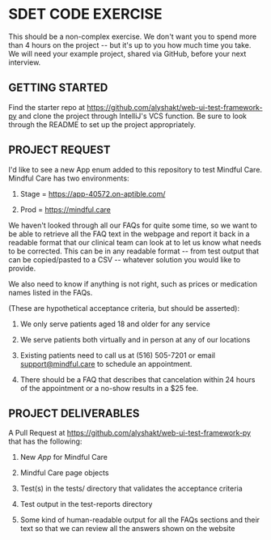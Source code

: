 SDET CODE EXERCISE
======================

This should be a non-complex exercise. We don't want you to spend more than 4 hours on the project -- but it's up to you
how much time you take. We will need your example project, shared via GitHub, before your next interview.

GETTING STARTED
---------------

Find the starter repo at <https://github.com/alyshakt/web-ui-test-framework-py> and clone the project through IntelliJ's
VCS function. Be sure to look through the README to set up the project appropriately.

PROJECT REQUEST
---------------

I'd like to see a new App enum added to this repository to test Mindful Care. Mindful Care has two environments:

1. Stage = <https://app-40572.on-aptible.com/>

2. Prod = <https://mindful.care>

We haven't looked through all our FAQs for quite some time, so we want to be able to retrieve all the FAQ text in the
webpage and report it back in a readable format that our clinical team can look at to let us know what needs to be
corrected. This can be in any readable format -- from test output that can be copied/pasted to a CSV -- whatever
solution you would like to provide.

We also need to know if anything is not right, such as prices or medication names listed in the FAQs.

(These are hypothetical acceptance criteria, but should be asserted):

1. We only serve patients aged 18 and older for any service

2. We serve patients both virtually and in person at any of our locations

3. Existing patients need to call us at (516) 505-7201 or email support@mindful.care to schedule an appointment.

4. There should be a FAQ that describes that cancelation within 24 hours of the appointment or a no-show results in a
   $25 fee.

PROJECT DELIVERABLES
--------------------

A Pull Request at <https://github.com/alyshakt/web-ui-test-framework-py> that has the following:

1. New *App* for Mindful Care

2. Mindful Care page objects

3. Test(s) in the tests/ directory that validates the acceptance criteria

4. Test output in the test-reports directory

5. Some kind of human-readable output for all the FAQs sections and their text so that we can review all the answers
   shown on the website
